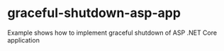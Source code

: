 # graceful-shutdown-asp-app
Example shows how to implement graceful shutdown of ASP .NET Core application
